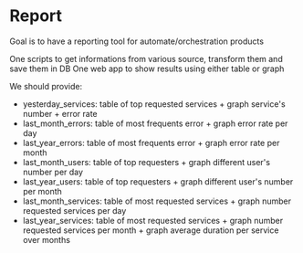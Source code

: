 # Report
Goal is to have a reporting tool for automate/orchestration products

One scripts to get informations from various source, transform them and
save them in DB
One web app to show results using either table or graph

We should provide:
- yesterday_services: table of top requested services + graph service's number + error rate
- last_month_errors: table of most frequents error + graph error rate per day
- last_year_errors: table of most frequents error + graph error rate per month
- last_month_users: table of top requesters + graph different user's number per day
- last_year_users: table of top requesters + graph different user's number per month
- last_month_services: table of most requested services + graph number requested services per day
- last_year_services: table of most requested services + graph number requested services per month + graph average duration per service over months
